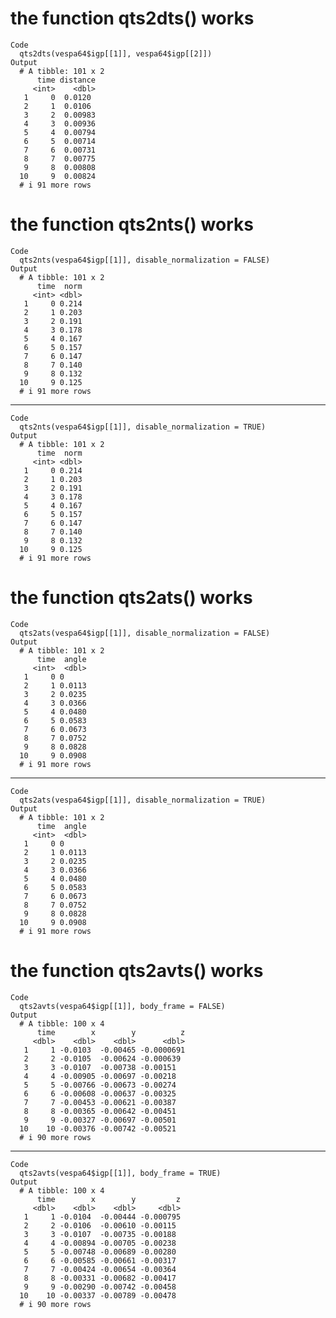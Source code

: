 # the function qts2dts() works

    Code
      qts2dts(vespa64$igp[[1]], vespa64$igp[[2]])
    Output
      # A tibble: 101 x 2
          time distance
         <int>    <dbl>
       1     0  0.0120 
       2     1  0.0106 
       3     2  0.00983
       4     3  0.00936
       5     4  0.00794
       6     5  0.00714
       7     6  0.00731
       8     7  0.00775
       9     8  0.00808
      10     9  0.00824
      # i 91 more rows

# the function qts2nts() works

    Code
      qts2nts(vespa64$igp[[1]], disable_normalization = FALSE)
    Output
      # A tibble: 101 x 2
          time  norm
         <int> <dbl>
       1     0 0.214
       2     1 0.203
       3     2 0.191
       4     3 0.178
       5     4 0.167
       6     5 0.157
       7     6 0.147
       8     7 0.140
       9     8 0.132
      10     9 0.125
      # i 91 more rows

---

    Code
      qts2nts(vespa64$igp[[1]], disable_normalization = TRUE)
    Output
      # A tibble: 101 x 2
          time  norm
         <int> <dbl>
       1     0 0.214
       2     1 0.203
       3     2 0.191
       4     3 0.178
       5     4 0.167
       6     5 0.157
       7     6 0.147
       8     7 0.140
       9     8 0.132
      10     9 0.125
      # i 91 more rows

# the function qts2ats() works

    Code
      qts2ats(vespa64$igp[[1]], disable_normalization = FALSE)
    Output
      # A tibble: 101 x 2
          time  angle
         <int>  <dbl>
       1     0 0     
       2     1 0.0113
       3     2 0.0235
       4     3 0.0366
       5     4 0.0480
       6     5 0.0583
       7     6 0.0673
       8     7 0.0752
       9     8 0.0828
      10     9 0.0908
      # i 91 more rows

---

    Code
      qts2ats(vespa64$igp[[1]], disable_normalization = TRUE)
    Output
      # A tibble: 101 x 2
          time  angle
         <int>  <dbl>
       1     0 0     
       2     1 0.0113
       3     2 0.0235
       4     3 0.0366
       5     4 0.0480
       6     5 0.0583
       7     6 0.0673
       8     7 0.0752
       9     8 0.0828
      10     9 0.0908
      # i 91 more rows

# the function qts2avts() works

    Code
      qts2avts(vespa64$igp[[1]], body_frame = FALSE)
    Output
      # A tibble: 100 x 4
          time        x        y          z
         <dbl>    <dbl>    <dbl>      <dbl>
       1     1 -0.0103  -0.00465 -0.0000691
       2     2 -0.0105  -0.00624 -0.000639 
       3     3 -0.0107  -0.00738 -0.00151  
       4     4 -0.00905 -0.00697 -0.00218  
       5     5 -0.00766 -0.00673 -0.00274  
       6     6 -0.00608 -0.00637 -0.00325  
       7     7 -0.00453 -0.00621 -0.00387  
       8     8 -0.00365 -0.00642 -0.00451  
       9     9 -0.00327 -0.00697 -0.00501  
      10    10 -0.00376 -0.00742 -0.00521  
      # i 90 more rows

---

    Code
      qts2avts(vespa64$igp[[1]], body_frame = TRUE)
    Output
      # A tibble: 100 x 4
          time        x        y         z
         <dbl>    <dbl>    <dbl>     <dbl>
       1     1 -0.0104  -0.00444 -0.000795
       2     2 -0.0106  -0.00610 -0.00115 
       3     3 -0.0107  -0.00735 -0.00188 
       4     4 -0.00894 -0.00705 -0.00238 
       5     5 -0.00748 -0.00689 -0.00280 
       6     6 -0.00585 -0.00661 -0.00317 
       7     7 -0.00424 -0.00654 -0.00364 
       8     8 -0.00331 -0.00682 -0.00417 
       9     9 -0.00290 -0.00742 -0.00458 
      10    10 -0.00337 -0.00789 -0.00478 
      # i 90 more rows

